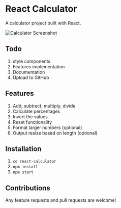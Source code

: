 # React Calculator

A calculator project built with React.

![Calculator Screenshot](https://i.imgur.com/rHHdqke.png)

## Todo
1. style components
2. Features implementation
3. Documentation
4. Upload to GitHub

## Features

1. Add, subtract, multiply, divide
2. Calculate percentages
3. Invert the values
4. Reset functionality
5. Format larger numbers (optional)
6. Output resize based on length (optional)

## Installation

1. `cd react-calculator`
2. `npm install`
3. `npm start`

## Contributions

Any feature requests and pull requests are welcome!
